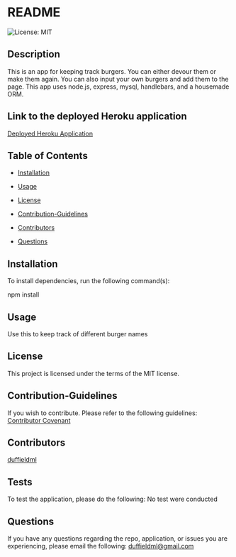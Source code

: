 # README
![License: MIT](https://img.shields.io/badge/License-MIT-yellow.svg)

## Description

This is an app for keeping track burgers. You can either devour them or make them again. You can also input your own burgers and add them to the page. This app uses node.js, express, mysql, handlebars, and a housemade ORM.

## Link to the deployed Heroku application

[Deployed Heroku Application](https://safe-reef-51323.herokuapp.com/)

## Table of Contents

* [Installation](#installation) 
 
* [Usage](#usage) 
 
* [License](#license) 
 
* [Contribution-Guidelines](#contribution-guidelines) 
 
* [Contributors](#contributors) 
 
* [Questions](#questions) 
 

## Installation
To install dependencies, run the following command(s):

npm install

## Usage

Use this to keep track of different burger names

## License

This project is licensed under the terms of the MIT license.

## Contribution-Guidelines

If you wish to contribute. Please refer to the following guidelines:
[Contributor Covenant](https://www.contributor-covenant.org/)

## Contributors

[duffieldml](https://github.com/duffieldml)
[](https://github.com/) 


## Tests

To test the application, please do the following:
No test were conducted

## Questions

If you have any questions regarding the repo, application, or issues you are experiencing, please email
the following:
[duffieldml@gmail.com](mailto:duffieldml@gmail.com)
